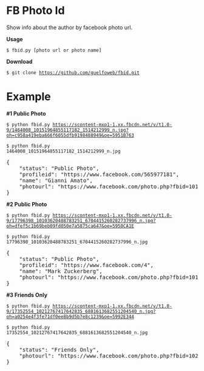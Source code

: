 FB Photo Id
====

Show info about the author by facebook photo url.

**Usage**

<code>$ fbid.py [photo url or photo name]</code>


**Download**

<code>$ git clone https://github.com/guelfoweb/fbid.git</code>

Example
=======

**#1 Public Photo**

<code>$ python fbid.py https://scontent-mxp1-1.xx.fbcdn.net/v/t1.0-9/1464008_10151964855117182_1514212999_n.jpg?oh=c958a419eba666f6055dfb9198488949&oe=5951B763</code>

<code>$ python fbid.py 1464008_10151964855117182_1514212999_n.jpg</code>

<pre>
{
    "status": "Public Photo",
    "profileid": "https://www.facebook.com/565977181",
    "name": "Gianni Amato",
    "photourl": "https://www.facebook.com/photo.php?fbid=10151964855117182"
}
</pre>

**#2 Public Photo**

<code>$ python fbid.py https://scontent-mxp1-1.xx.fbcdn.net/v/t1.0-9/17796398_10103620488783251_6704415260282737996_n.jpg?oh=dfef5c1b69beb09fd050e7a5875ca647&oe=5950CA1E</code>

<code>$ python fbid.py 17796398_10103620488783251_6704415260282737996_n.jpg</code>

<pre>
{
    "status": "Public Photo",
    "profileid": "https://www.facebook.com/4",
    "name": "Mark Zuckerberg",
    "photourl": "https://www.facebook.com/photo.php?fbid=10103620488783251"
}
</pre>

**#3 Friends Only**

<code>$ python fbid.py https://scontent-mxp1-1.xx.fbcdn.net/v/t1.0-9/17352554_10212767417642835_6881613682551204540_n.jpg?oh=a0254e4f3fe71df0ee8b9d5b7e8c1239&oe=5992E344</code>


<code>$ python fbid.py 17352554_10212767417642835_6881613682551204540_n.jpg</code>

<pre>
{
    "status": "Friends Only",
    "photourl": "https://www.facebook.com/photo.php?fbid=10212767417642835"
}
</pre>
